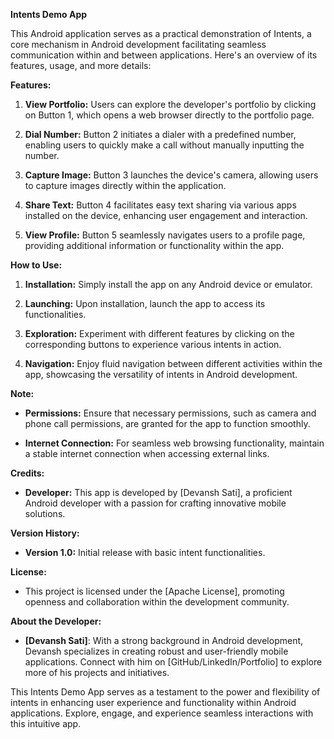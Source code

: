 **Intents Demo App**

This Android application serves as a practical demonstration of Intents, a core mechanism in Android development facilitating seamless communication within and between applications. Here's an overview of its features, usage, and more details:

**Features:**

1. **View Portfolio:** Users can explore the developer's portfolio by clicking on Button 1, which opens a web browser directly to the portfolio page.
   
2. **Dial Number:** Button 2 initiates a dialer with a predefined number, enabling users to quickly make a call without manually inputting the number.
   
3. **Capture Image:** Button 3 launches the device's camera, allowing users to capture images directly within the application.
   
4. **Share Text:** Button 4 facilitates easy text sharing via various apps installed on the device, enhancing user engagement and interaction.
   
5. **View Profile:** Button 5 seamlessly navigates users to a profile page, providing additional information or functionality within the app.

**How to Use:**

1. **Installation:** Simply install the app on any Android device or emulator.
   
2. **Launching:** Upon installation, launch the app to access its functionalities.
   
3. **Exploration:** Experiment with different features by clicking on the corresponding buttons to experience various intents in action.
   
4. **Navigation:** Enjoy fluid navigation between different activities within the app, showcasing the versatility of intents in Android development.

**Note:** 

- **Permissions:** Ensure that necessary permissions, such as camera and phone call permissions, are granted for the app to function smoothly.
   
- **Internet Connection:** For seamless web browsing functionality, maintain a stable internet connection when accessing external links.

**Credits:**

- **Developer:** This app is developed by [Devansh Sati], a proficient Android developer with a passion for crafting innovative mobile solutions.

**Version History:**

- **Version 1.0:** Initial release with basic intent functionalities.

**License:**

- This project is licensed under the [Apache License], promoting openness and collaboration within the development community.

**About the Developer:**

- **[Devansh Sati]**: With a strong background in Android development, Devansh specializes in creating robust and user-friendly mobile applications. Connect with him on [GitHub/LinkedIn/Portfolio] to explore more of his projects and initiatives.

This Intents Demo App serves as a testament to the power and flexibility of intents in enhancing user experience and functionality within Android applications. Explore, engage, and experience seamless interactions with this intuitive app.
